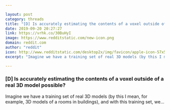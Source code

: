 ```yaml
---

layout: post
category: threads
title: "[D] Is accurately estimating the contents of a voxel outside of a real 3D model possible?"
date: 2019-09-20 20:27:27
link: https://vrhk.co/30BuHyI
image: https://www.redditstatic.com/new-icon.png
domain: reddit.com
author: "reddit"
icon: http://www.redditstatic.com/desktop2x/img/favicon/apple-icon-57x57.png
excerpt: "Imagine we have a training set of real 3D models (by this I mean, for example, 3D models of a rooms in buildings), and with this training set, we..."

---
```


### [D] Is accurately estimating the contents of a voxel outside of a real 3D model possible?

Imagine we have a training set of real 3D models (by this I mean, for example, 3D models of a rooms in buildings), and with this training set, we...